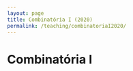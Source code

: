 ```yaml
---
layout: page
title: Combinatória I (2020)
permalink: /teaching/combinatoriaI2020/
---
```


# Combinatória I

